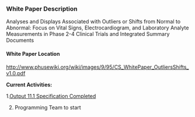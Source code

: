 
### White Paper Description
Analyses and Displays Associated with Outliers or Shifts from Normal to Abnormal: Focus on Vital Signs, Electrocardiogram, and Laboratory Analyte Measurements in Phase 2-4 Clinical Trials and Integrated Summary Documents

#### White Paper Location
http://www.phusewiki.org/wiki/images/9/95/CS_WhitePaper_OutliersShifts_v1.0.pdf

**Current Activities:**

1.[Output 11.1 Specification Completed](https://github.com/phuse-org/phuse-scripts/blob/master/whitepapers/WPCTShift/Specifications/WPOS_Fig_11.1_RequirementsSpecification%2020170821.docx)

2. Programming Team to start
